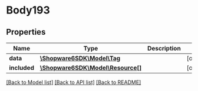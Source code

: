 # Body193

## Properties
Name | Type | Description | Notes
------------ | ------------- | ------------- | -------------
**data** | [**\Shopware6SDK\Model\Tag**](Tag.md) |  | [optional] 
**included** | [**\Shopware6SDK\Model\Resource[]**](Resource.md) |  | [optional] 

[[Back to Model list]](../../README.md#documentation-for-models) [[Back to API list]](../../README.md#documentation-for-api-endpoints) [[Back to README]](../../README.md)

